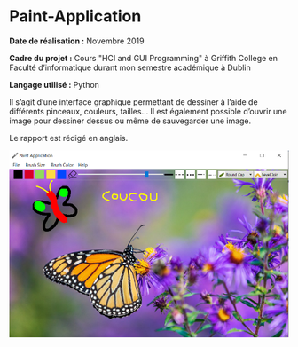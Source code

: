 # Paint-Application

**Date de réalisation :** Novembre 2019

**Cadre du projet :** Cours "HCI and GUI Programming" à Griffith College en Faculté d’informatique durant mon semestre académique à Dublin

**Langage utilisé :** Python

Il s’agit d’une interface graphique permettant de dessiner à l’aide de différents pinceaux, couleurs, tailles… Il est également possible d’ouvrir une image pour dessiner dessus ou même de sauvegarder une image.

Le rapport est rédigé en anglais.

<p>
  <kbd><img src="./images/Demo.png" width="700"></kbd>
</p>
